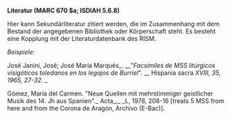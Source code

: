 #### 

**Literatur (MARC 670 $a; ISDIAH 5.6.8)**

Hier kann Sekundärliteratur zitiert werden, die im Zusammenhang mit dem Bestand der angegebenen Bibliothek oder Körperschaft steht. Es besteht eine Kopplung mit der Literaturdatenbank des RISM.

_Beispiele:_

José Janini, José; José María Marqués_.  __"_Facsímiles de MSS litúrgicos visigóticos toledanos en los legajos de Burriel_". __ Hispania sacra _XVIII, 35, 1965, 27-32._ _

Gómez, María del Carmen. "Neue Quellen mit mehrstimmiger geistlicher Musik des 14. Jh aus Spanien"._ Acta_,_ _L, 1978, 208-16 [treats 5 MSS from here and from the Corona de Aragón, Archivo (E-Bac)].